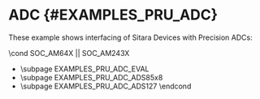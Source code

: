 # ADC {#EXAMPLES_PRU_ADC}

These example shows interfacing of Sitara Devices with Precision ADCs:

\cond SOC_AM64X || SOC_AM243X
- \subpage EXAMPLES_PRU_ADC_EVAL
- \subpage EXAMPLES_PRU_ADC_ADS85x8
- \subpage EXAMPLES_PRU_ADC_ADS127
\endcond
